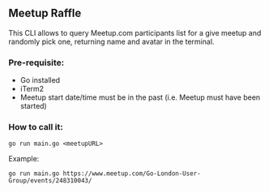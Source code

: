 ## Meetup Raffle

This CLI allows to query Meetup.com participants list for a give meetup and randomly pick one, returning name and avatar in the terminal.

### Pre-requisite:
- Go installed
- iTerm2
- Meetup start date/time must be in the past (i.e. Meetup must have been started)

### How to call it:
`go run main.go <meetupURL>`

Example:
```
go run main.go https://www.meetup.com/Go-London-User-Group/events/248310043/
```
